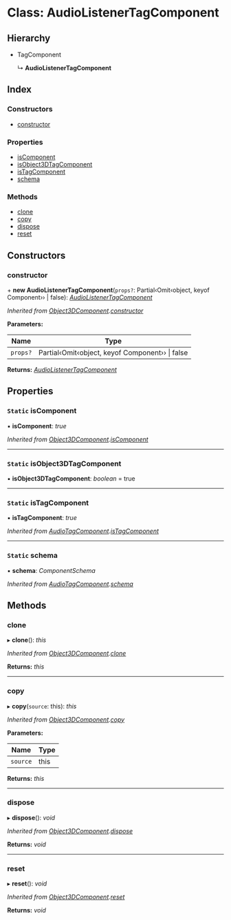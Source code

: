
# Class: AudioListenerTagComponent

## Hierarchy

* TagComponent

  ↳ **AudioListenerTagComponent**

## Index

### Constructors

* [constructor](audiolistenertagcomponent.md#constructor)

### Properties

* [isComponent](audiolistenertagcomponent.md#static-iscomponent)
* [isObject3DTagComponent](audiolistenertagcomponent.md#static-isobject3dtagcomponent)
* [isTagComponent](audiolistenertagcomponent.md#static-istagcomponent)
* [schema](audiolistenertagcomponent.md#static-schema)

### Methods

* [clone](audiolistenertagcomponent.md#clone)
* [copy](audiolistenertagcomponent.md#copy)
* [dispose](audiolistenertagcomponent.md#dispose)
* [reset](audiolistenertagcomponent.md#reset)

## Constructors

###  constructor

\+ **new AudioListenerTagComponent**(`props?`: Partial‹Omit‹object, keyof Component<any>›› | false): *[AudioListenerTagComponent](audiolistenertagcomponent.md)*

*Inherited from [Object3DComponent](object3dcomponent.md).[constructor](object3dcomponent.md#constructor)*

**Parameters:**

Name | Type |
------ | ------ |
`props?` | Partial‹Omit‹object, keyof Component<any>›› &#124; false |

**Returns:** *[AudioListenerTagComponent](audiolistenertagcomponent.md)*

## Properties

### `Static` isComponent

▪ **isComponent**: *true*

*Inherited from [Object3DComponent](object3dcomponent.md).[isComponent](object3dcomponent.md#static-iscomponent)*

___

### `Static` isObject3DTagComponent

▪ **isObject3DTagComponent**: *boolean* = true

___

### `Static` isTagComponent

▪ **isTagComponent**: *true*

*Inherited from [AudioTagComponent](audiotagcomponent.md).[isTagComponent](audiotagcomponent.md#static-istagcomponent)*

___

### `Static` schema

▪ **schema**: *ComponentSchema*

*Inherited from [AudioTagComponent](audiotagcomponent.md).[schema](audiotagcomponent.md#static-schema)*

## Methods

###  clone

▸ **clone**(): *this*

*Inherited from [Object3DComponent](object3dcomponent.md).[clone](object3dcomponent.md#clone)*

**Returns:** *this*

___

###  copy

▸ **copy**(`source`: this): *this*

*Inherited from [Object3DComponent](object3dcomponent.md).[copy](object3dcomponent.md#copy)*

**Parameters:**

Name | Type |
------ | ------ |
`source` | this |

**Returns:** *this*

___

###  dispose

▸ **dispose**(): *void*

*Inherited from [Object3DComponent](object3dcomponent.md).[dispose](object3dcomponent.md#dispose)*

**Returns:** *void*

___

###  reset

▸ **reset**(): *void*

*Inherited from [Object3DComponent](object3dcomponent.md).[reset](object3dcomponent.md#reset)*

**Returns:** *void*
